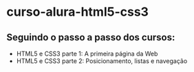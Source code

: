 # curso-alura-html5-css3

## Seguindo o passo a passo dos cursos:
  - HTML5 e CSS3 parte 1: A primeira página da Web
  - HTML5 e CSS3 parte 2: Posicionamento, listas e navegação
